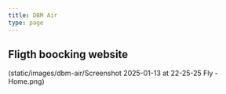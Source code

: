 ```yaml
---
title: DBM Air
type: page
---
```


## Fligth boocking website

(static/images/dbm-air/Screenshot 2025-01-13 at 22-25-25 Fly - Home.png)
